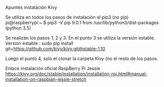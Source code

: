 Apuntes instalación Kivy

Se utiliza en todos los pasos de instalación el pip3 (no pip) 
    pi@raspberrypi:~ $ pip3 -V
    pip 9.0.1 from /usr/lib/python3/dist-packages (python 3.5)

Se realizan los pasos 1, 2 y 3. En el punto 3 se utiliza la versión estable.
    Version estable : sudo pip install git+https://github.com/kivy/kivy.git@stable-1.10

Luego el punto 4, solo el clonar la carpeta Kivy (no el resto de los pasos.

Enlace instalación oficial RaspBerry Pi Jessie https://kivy.org/doc/stable/installation/installation-rpi.html#manual-installation-on-raspbian-jessie-stretch

